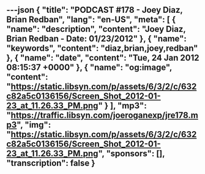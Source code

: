 ---json
{
  "title": "PODCAST #178 - Joey Diaz, Brian Redban",
  "lang": "en-US",
  "meta": [
    {
      "name": "description",
      "content": "Joey Diaz, Brian Redban - Date: 01/23/2012"
    },
    {
      "name": "keywords",
      "content": "diaz,brian,joey,redban"
    },
    {
      "name": "date",
      "content": "Tue, 24 Jan 2012 08:15:37 +0000"
    },
    {
      "name": "og:image",
      "content": "https://static.libsyn.com/p/assets/6/3/2/c/632c82a5c0136156/Screen_Shot_2012-01-23_at_11.26.33_PM.png"
    }
  ],
  "mp3": "https://traffic.libsyn.com/joeroganexp/jre178.mp3",
  "img": "https://static.libsyn.com/p/assets/6/3/2/c/632c82a5c0136156/Screen_Shot_2012-01-23_at_11.26.33_PM.png",
  "sponsors": [],
  "transcription": false
}
---
<episode-header />

<timemark seconds="0" />

<transcribe-call-to-action />

<episode-footer />